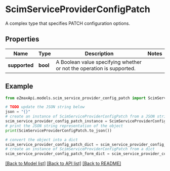 # ScimServiceProviderConfigPatch

A complex type that specifies PATCH configuration options.

## Properties

Name | Type | Description | Notes
------------ | ------------- | ------------- | -------------
**supported** | **bool** | A Boolean value specifying whether or not the operation is supported. | 

## Example

```python
from eZmaxApi.models.scim_service_provider_config_patch import ScimServiceProviderConfigPatch

# TODO update the JSON string below
json = "{}"
# create an instance of ScimServiceProviderConfigPatch from a JSON string
scim_service_provider_config_patch_instance = ScimServiceProviderConfigPatch.from_json(json)
# print the JSON string representation of the object
print(ScimServiceProviderConfigPatch.to_json())

# convert the object into a dict
scim_service_provider_config_patch_dict = scim_service_provider_config_patch_instance.to_dict()
# create an instance of ScimServiceProviderConfigPatch from a dict
scim_service_provider_config_patch_form_dict = scim_service_provider_config_patch.from_dict(scim_service_provider_config_patch_dict)
```
[[Back to Model list]](../README.md#documentation-for-models) [[Back to API list]](../README.md#documentation-for-api-endpoints) [[Back to README]](../README.md)


